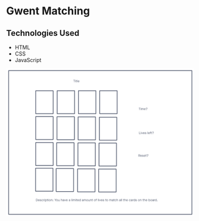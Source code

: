 <h1>Gwent Matching</h1>

<h2>Technologies Used</h2>
<ul>
<li>HTML</li>
<li>CSS</li>
<li>JavaScript</li>
</ul>

![](images/Project-1-Wireframe.png)
